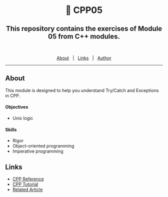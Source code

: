 <h1 align="center"> 🧰 CPP05 </h1>

<h2 align="center">This repository contains the exercises of Module 05 from C++ modules.</h2>
<br>

<p align="center">
  <a href="#about">About</a> &#xa0; | &#xa0; 
  <a href="#links">Links</a> &#xa0; | &#xa0;
  <a href="https://github.com/aabduvak" target="_blank">Author</a>
</p>

<hr>

## About ##

This module is designed to help you understand Try/Catch and Exceptions in CPP.

#### Objectives
- Unix logic

#### Skills
- Rigor
- Object-oriented programming
- Imperative programming

## Links ##
- [CPP Reference](https://en.cppreference.com/)
- [CPP Tutorial](https://www.w3schools.com/cpp/default.asp)
- [Related Article](https://cplusplus.com/reference/exception/exception/what/#:~:text=std%3A%3Aexception%3A%3Awhat&text=Returns%20a%20null%20terminated%20character,that%20specific%20values%20are%20returned.)
